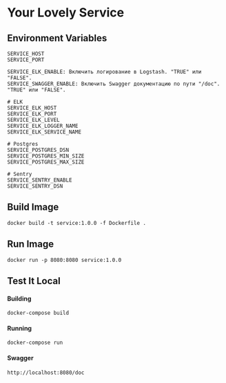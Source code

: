 # Your Lovely Service

## Environment Variables

```
SERVICE_HOST
SERVICE_PORT

SERVICE_ELK_ENABLE: Включить логирование в Logstash. "TRUE" или "FALSE".
SERVICE_SWAGGER_ENABLE: Включить Swagger документацию по пути "/doc". "TRUE" или "FALSE".

# ELK
SERVICE_ELK_HOST
SERVICE_ELK_PORT
SERVICE_ELK_LEVEL
SERVICE_ELK_LOGGER_NAME
SERVICE_ELK_SERVICE_NAME

# Postgres
SERVICE_POSTGRES_DSN
SERVICE_POSTGRES_MIN_SIZE
SERVICE_POSTGRES_MAX_SIZE

# Sentry
SERVICE_SENTRY_ENABLE
SERVICE_SENTRY_DSN
```

## Build Image

```
docker build -t service:1.0.0 -f Dockerfile .
```

## Run Image

```
docker run -p 8080:8080 service:1.0.0
```

## Test It Local

#### Building
```
docker-compose build
```

#### Running
```
docker-compose run
```

#### Swagger
```
http://localhost:8080/doc
```